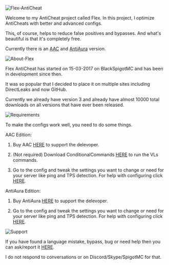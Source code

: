 ![Flex-AntiCheat](//i.imgur.com/8XjUwW5.png)

Welcome to my AntiCheat project called Flex. In this project, I optimize AntiCheats with better and advanced configs.

This, of course, helps to reduce false positives and bypasses. And what's beautiful is that it's completely free.

Currently there is an [AAC](https://github.com/ItsMennyo/Flex-AntiCheat/tree/master/AAC) and [AntiAura](https://github.com/ItsMennyo/Flex-AntiCheat/tree/master/AntiAura) version.

![About-Flex](//i.imgur.com/RYHUP74.png)

Flex AntiCheat has started on 15-03-2017 on BlackSpigotMC and has been in development since then.

It was so popular that I decided to place it on multiple sites including DirectLeaks and now GitHub.

Currently we already have version 3 and already have almost 10000 total downloads on all versions that have ever been released.

![Requirements](//i.imgur.com/kDsgRhA.png)

To make the configs work well, you need to do some things.

AAC Edition:

1. Buy AAC [HERE](https://www.spigotmc.org/resources/aac-advanced-anti-cheat-hack-kill-aura-blocker.6442/) to support the delevoper.

2. (Not required) Download ConditionalCommands [HERE](https://www.spigotmc.org/resources/conditionalcommands.14295/) to run the VLs commands.

3. Go to the config and tweak the settings you want to change or need for your server like ping and TPS detection. For help with configuring click [HERE](https://github.com/ItsMennyo/Flex-AntiCheat/issues).

AntiAura Edition:
1. Buy AntiAura [HERE](https://www.spigotmc.org/resources/antiaura-hack-blocker-1-7-1-12-compatible.1368/) to support the delevoper.

2. Go to the config and tweak the settings you want to change or need for your server like ping and TPS detection. For help with configuring click [HERE](https://github.com/ItsMennyo/Flex-AntiCheat/issues).

![Support](//i.imgur.com/XwDyFDS.png)

If you have found a language mistake, bypass, bug or need help then you can ask/report it [HERE](https://github.com/ItsMennyo/Flex-AntiCheat/issues).

I do not respond to conversations or on Discord/Skype/SpigotMC for that.

